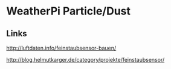 # WeatherPi Particle/Dust

## Links
http://luftdaten.info/feinstaubsensor-bauen/

http://blog.helmutkarger.de/category/projekte/feinstaubsensor/
